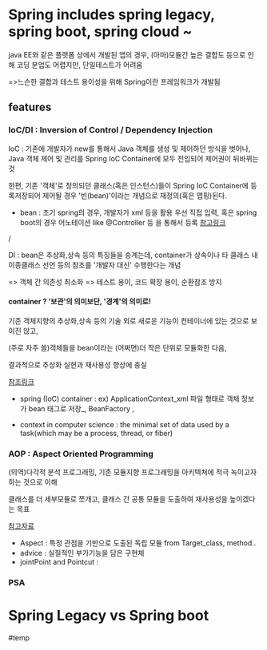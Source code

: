 # Spring includes spring legacy, spring boot, spring cloud ~

java EE와 같은 플랫폼 상에서 개발된 앱의 경우, (아마)모듈간 높은 결합도 등으로 인해 코딩 분업도 어렵지만, 단일테스트가 어려움

=>느슨한 결합과 테스트 용이성을 위해 Spring이란 프레임워크가 개발됨

## features
### IoC/DI : Inversion of Control / Dependency Injection
IoC : 기존에 개발자가 new를 통해서 Java 객체를 생성 및 제어하던 방식을 벗어나, Java 객체 제어 및 관리를 Spring IoC Container에 모두 전임되어 제어권이 뒤바뀌는 것

한편, 기존 '객체'로 정의되던 클래스(혹은 인스턴스)들이 Spring IoC Container에 등록저장되어 제어될 경우 '빈(bean)'이라는 개념으로 재정의(혹은 맵핑)된다.

* bean : 초기 spring의 경우, 개발자가 xml 등을 활용 우선 직접 입력, 혹은 spring boot의 경우 어노테이션 like @Controller 등 을 통해서 등록 
[참고링크](https://atoz-develop.tistory.com/entry/Spring-%EC%8A%A4%ED%94%84%EB%A7%81-%EB%B9%88Bean%EC%9D%98-%EA%B0%9C%EB%85%90%EA%B3%BC-%EC%83%9D%EC%84%B1-%EC%9B%90%EB%A6%AC)

/

DI : bean은 추상화,상속 등의 특징들을 승계는데, container가 상속이나 타 클래스 내 이종클래스 선언 등의 참조를 '개발자 대신' 수행한다는 개념

=> 객체 간 의존성 최소화 => 테스트 용이, 코드 확장 용이, 순환참조 방지


#### container ? '보관'의 의미보단, '경계'의 의미로!

기존 객체지향의 추상화,상속 등의 기술 외로 새로운 기능이 컨테이너에 있는 것으로 보이진 않고,

(주로 자주 쓸)객체들을 bean이라는 (어쩌면)더 작은 단위로 모듈화한 다음, 

결과적으로 추상화 실현과 재사용성 향상에 충실

[참조링크](https://gmlwjd9405.github.io/2018/11/09/dependency-injection.html)

* spring (IoC) container : ex) ApplicationContext_xml 파일 형태로 객체 정보가 bean 태그로 저장_, BeanFactory , 

* context in computer science : the minimal set of data used by a task(which may be a process, thread, or fiber)


### AOP : Aspect Oriented Programming

(의역)다각적 분석 프로그래밍, 기존 모듈지향 프로그래밍을 아키텍쳐에 적극 녹이고자 하는 것으로 이해

클래스를 더 세부모듈로 쪼개고, 클래스 간 공통 모듈을 도출하여 재사용성을 높이겠다는 목표

[참고자료](https://engkimbs.tistory.com/746)

* Aspect : 특정 관점을 기반으로 도출된 독립 모듈 from Target_class, method..
* advice : 실질적인 부가기능을 담은 구현체
* jointPoint and Pointcut : 

### PSA

# Spring Legacy vs Spring boot


#temp
